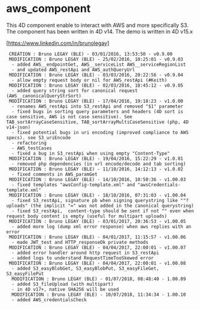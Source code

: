 # aws_component
This 4D component enable to interact with AWS and more specifically S3.
The component has been written in 4D v14.
The demo is written in 4D v15.x

[https://www.linkedin.com/in/brunolegay]


     CREATION : Bruno LEGAY (BLE) - 03/01/2016, 13:53:50 - v0.9.00
     MODIFICATION : Bruno LEGAY (BLE) - 25/02/2016, 10:25:01 - v0.9.03
      - added AWS__endpointGet, AWS__serviceList AWS__serviceRegionList
      - and updated AWS_restApi and AWS_authQueryUrl
     MODIFICATION : Bruno LEGAY (BLE) - 03/03/2016, 20:22:56 - v0.9.04
      - allow empty request body or nil for AWS_restApi (#Keith)
     MODIFICATION : Bruno LEGAY (BLE) - 02/03/2016, 18:45:12 - v0.9.05
      - added query string sort for canonical request (AWS__canonicalQueryStrSort)
     MODIFICATION : Bruno LEGAY (BLE) - 17/04/2016, 19:18:23 - v1.0.00
      - renames AWS_restApi into S3_restApi and removed "$1" parameter
      - fixed bugs in sorting query parameters and headers (4D sort is case sensitive, AWS is not case sensitive). See TAB_sortArrayCaseSensitive, TAB_sortArrayMultiCaseSensitive (php, 4D v14-json)
      - fixed potential bugs in uri encoding (improved compliance to AWS specs). see S3_uriEncode
      - refactoring
      - AWS_testCases
      - fixed a bug in S3_restApi when using empty "Content-Type"
     MODIFICATION : Bruno LEGAY (BLE) - 19/04/2016, 15:22:29 - v1.0.01
      - removed php dependencies (in url encode/decode and tab sorting)
     MODIFICATION : Bruno LEGAY (BLE) - 11/10/2016, 14:12:13 - v1.0.02
      - fixed comments in AWS_paramGet
     MODIFICATION : Bruno LEGAY (BLE) - 14/10/2016, 10:50:36 - v1.00.03
      - fixed templates "awsConfig-template.xml" and "awsCredentials-template.xml"
     MODIFICATION : Bruno LEGAY (BLE) - 18/10/2016, 07:31:03 - v1.00.04
      - fixed S3_restApi, signature pb when signing querystring like ""?uploads" (the implicit "=" was not added in the canonical querystring)
      - fixed S3_restApi,  content-type should be sent if not "" even when request body content is empty (useful for multipart uploads)
     MODIFICATION : Bruno LEGAY (BLE) - 03/01/2017, 20:36:53 - v1.00.05
      - added more log (dump xml error response) when aws replies with an error
     MODIFICATION : Bruno LEGAY (BLE) - 04/01/2017, 11:15:57 - v1.00.06
      - made JWT_test and HTTP_responseOk private methods
     MODIFICATION : Bruno LEGAY (BLE) - 04/04/2017, 22:00:01 - v1.00.07
      - added error handler around http request in S3_restApi
      - added logs to understand RequestTimeTooSkewed error
     MODIFICATION : Bruno LEGAY (BLE) - 04/04/2017, 22:00:01 - v1.00.08
      - added S3_easyBlobGet, S3_easyBlobPut, S3_easyFileGet, S3_easyFilePut
      MODIFICATION : Bruno LEGAY (BLE) - 01/07/2018, 08:48:40 - 1.00.09
      - added S3_fileUpload (with multipart)
      - in 4D v17+, native SHA256 will be used
      MODIFICATION : Bruno LEGAY (BLE) - 10/07/2018, 11:34:34 - 1.00.10
      - added AWS_credentialsCheck

